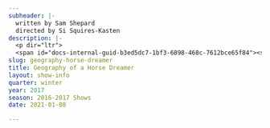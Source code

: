 ```yaml
---
subheader: |-
  written by Sam Shepard
  directed by Si Squires-Kasten
description: |-
  <p dir="ltr">
  <span id="docs-internal-guid-b3ed5dc7-1bf3-6898-468c-7612bce65f84"><span>Sam Shepard’s </span><span>Geography of a Horse Dreamer</span><span> tells the story of Cody, a “dreamer” who can predict the outcome of horse races in their dreams. Si Squires-Kasten's imaginative production adapts this western to answer questions about gender, art, and the American Dream when a visionary is held captive by the selfishness of the world around them.</span></span></p> <p> </p><p><span><strong>Alexandre "Xandre" Eichner</strong> [they/them/their] (Cody) is a fourth-year majoring in Sociology and Mathematics. Past UT credits include <em>Miss Julie</em>, <em>The Seagull</em>, and <em>Merchant of Venice</em> (Dramaturg), as well as several acting credits. They hope to pursue a Master's degree in Sociology next year in the UK or elsewhere.</span></p><p><span><strong>Grace Bolander</strong> (Santee) is a third-year TAPS major. She has previously performed in UT's productions of <em>Macbeth</em> (Lady Macbeth), <em>By the Bog of Cats </em>(Hester Swane), <em>The Winter's Tale </em>(Paulina), <em>The Merchant of Venice </em>(Portia), and in UT's New Work Week and Weekend of Workshops. She has also performed outside of the University in Actors' Theatre of Columbus productions of <em>Hamlet</em> (Hamlet) and <em>Romeo and Juliet </em>(Juliet), as well as Curtain Players' premiere of <em>Robin Hood and the Secret of Sherwood </em>(Marian). Grace returns to Court Theatre this year as its Marketing Intern, where she was Casting/Education intern last year.</span></p><p><span><strong>Gavin Pak</strong> (Beaujo) is a fourth year double majoring in TAPS and English Literature. His last UT credit was in<em> West Side Story</em> as Chino. Previous credits include the Constable in <em>Fiddler on the Roof</em> and Courferyac in <em>Les Mis</em>. </span></p><p><span><strong>Natalie Pasquinelli </strong>(Fingers) is a third year majoring in Sociology. Previous acting credits with University Theater include <em>Noises Off</em> (Belinda), <em>Miss Julie </em>(Julie), <em>Rumors</em> (Claire), and <em>Closer</em> (Anna). Natalie is also a member of UT Committee. </span></p><p><span><strong>Thomas Meerschwam </strong>(Doctor) is a fourth year majoring in Economics and minoring in Art History. He has been involved with University Theater, Fire Escape Films, and the Dean's Men. Past credits include: <em>Hedda Gabler</em> (George Tesman), <em>Henry V </em>(King of France), <em>The Seagull</em> (Yevgeny Dorn), and <em>Romeo and Juliet</em> (Prince Escalus). He will be working in art business after college but is also interested in the entertainment/film industry. </span></p><p><span><strong>Si Squires-Kasten</strong> (Director) is a third-year English major. Prior to directing <em>Geography of a Horse Dreamer</em>, he adapted and directed the independent production of <em>Wittgenstein's Mistress</em>, and acted in the UT/TAPS collaboration <em>House of Leaves</em> and the Dean's Men Production of <em>Love's Labour's Lost</em> (Boyet).</span></p><p><span><strong>Zoe Berra</strong> (Production Manager) is a fourth year majoring in Computer Science. Previous involvement includes <em>Merchant of Venice</em> (Props), <em>Noises Off</em> (ASM), and <em>Hamlet</em> (APM), as well as numerous shows with Le Vorris &amp; Vox Circus, of which she is President.</span></p><p><span><strong>Leah Ochroch</strong> (Stage Manager) is a third year in the ISHum department, studying the history of pop culture in the 20th century. This is her first University Theater show, although she has stage managed for the show <em>Wittgenstein's Mistress</em> in the past. When not doing theater, Leah attends board meetings for Le Vorris and Vox Circus and occasionally performs on lyra or trapeze. Leah has also designed costumes and props for CES. Ask her about comic books sometime if you feel like having a very intense, very long discussion which will last approximately three times longer than you want it to.</span></p><p><span><strong>Afriti Bankwalla</strong> (Costume Designer) is a second-year majoring in English. Past credits include <em>Comedy of Errors</em> (costume designer), <em>Romeo and Juliet </em>(Assistant Costume Designer), and <em>The Seagull </em>(Assistant Costume Designer).</span></p> <p><span><strong>Cameron Bernstein</strong> (Lighting Designer) is a first year in the college. She is a tentative pre-med student hoping to major in economics. She has previously been involved with University Theater as the assistant lighting designer for <em>Iphigenia and Other Daughters</em>.</span></p><p><span><strong>Peyton Walker</strong> (Scenic Designer/Paint Master) is a third year Art History and DOVA major. She has had extensive involvement with UT as an actor and designer. Past favorite roles include Kate in <em>Wittgenstein's Mistress</em>, Brooke/Vicki in <em>Noises Off</em>, and Salanio in <em>The Merchant of Venice</em>. Peyton was also costume designer for the Dean's Men's production of <em>Hamlet </em>and is currently the Secretary of the Dean's Men Board. This is her first time as a scenic designer (and her first time painting something this big!). </span></p> <p><span><strong>Abi Hunter </strong>(Set Design) is a second year majoring in Linguistics. She has been involved with University Theater, the Classical Entertainment Society, and Commedia. Past credits include <em>By the Bog of Cats </em>(Assistant Set Design), <em>Weekend of Workshops Autumn 2016</em> (Director), <em>Medea</em> (Second Corinthian Woman), <em>The Bacchae </em>(Agave), University of Chicago Commedia (La Signora), and <em>The Bald Soprano</em> (Mary). </span></p><p><span><strong>Dan Lastres</strong> (Sound Designer) is a third year majoring in English. He's been sound designing and composing music for UT productions for two years and is a performing member of Occam's Razor. </span></p> <p><span><strong>Charlotte Rieder</strong> (Props Designer) is a third year majoring in Mathematics and Computer Science. Past UT credits include: <em>After the Revolution</em> (Props Master), <em>Noises Off</em> (Assistant Props), <em>The Seagull</em> (Assistant Props), <em>Love's Labours Lost</em> (Assistant Costumes), and <em>Henry V </em>(Assistant Director).</span></p><p><span><strong>David Lovejoy</strong> (Dialect Coach) is a fourth year majoring in Theater and Performance Studies. He has been involved with University Theater, is a graduate of the Academy at Black Box, and is a founding ensemble member of Chimera Ensemble. Past credits include <em>The Tempest </em>(Director), <em>The Merchant of Venice </em>(Antonio), and <em>Endgame</em> (Hamm). He looks forward to continuing his career as an actor and artist after he graduates this year.</span></p> <p><span><strong>Stephanie Slaven-Ruffing </strong>(Dramaturg) is a third year majoring in Anthropology and Comparative Human Development. Past credits include sound designer on <em>Circe</em>, <em>Comedy of Errors</em>, <em>Romeo and Juliet</em>, <em>Wittgenstein's Mistress</em>, and <em>House of Cards</em>, in addition to assistant designing on numerous productions. </span></p><p><span><strong>Quinn Kane </strong>(Assistant Costume Designer) has several acting credits in UT, but this is his first time on Production Staff. He is excited to be working on costumes!</span></p><p><span><strong>Amelia Soth</strong> (Assistant Costume Designer) is a student in the College. </span></p><p><span><strong>Emily Stevens</strong> (Assistant Props Master) is a first year majoring in English. She has been involved with University Theatre and Fire Escape Films. Past credits include <em>Iphigenia and Other Daughters</em> (Assistant Costume Designer), and <em>Death Window</em> (Salon Receptionist).</span></p> <p><span><strong>Nadiah Wong</strong> (Assistant Lighting Designer) is a first-year undergraduate student. She has been involved with University Theater. Past credits include <em>Iphigenia and Other Daughters</em> (Ensemble).</span></p><p><span><strong>Phoebe Kyritsis </strong>(Assistant Sound Designer) is a student in the College. </span></p><p><span><strong>Peter Xu</strong> (Pianist) is a fourth year majoring in math. This is his first and last University Theater show.</span></p><p><span><strong>Alexander Lecocq</strong> (Master Electrician) is a student in the College.</span></p><p><span><strong>Jessica Robinson</strong> (Assistant Stage Manager) is a student in the College. </span></p><p><span><strong>Anna Aguiar-Kosicki</strong> (Assistant Scenic Designer) is a student in the College. </span></p><p><span><strong>Natalie Kieruzel</strong> (Assistant Scenic Designer) is a student in the College. </span></p><p><span><strong>Dee Nitz</strong> (Committee Liaison) is a student in the College.</span></p><p><span><strong>Sydney Purdue</strong> (Tech Staff Liaison) is a third-year Statistics major. This quarter, she is also the s</span><span>cenic d</span><span>esigner for </span><em>Mr. Burns<span>.</span></em></p>
slug: geography-horse-dreamer
title: Geography of a Horse Dreamer
layout: show-info
quarter: winter
year: 2017
season: 2016-2017 Shows
date: 2021-01-08

---
```

